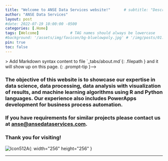 ```yaml
---
title: "Welcome to ANSE Data Services website!"      # subtitle: "Description of R Scripts for data processing."
author: "ANSE Data Services"          
layout: post
#date: 2022-07-19 10:00:00 -0500
categories: [.Home]
tags: [Welcome]              # TAG names should always be lowercase
#background: '/assets/img/favicon/bg-bluelowpoly.jpg' # '/img/posts/01.jpg'  # Background is From other template
pin: true
toc: false
---
```


<!-->> Add Markdown syntax content to file `_tabs/about.md`{: .filepath } and it will show up on this page.
{: .prompt-tip }-->

<!---## Welcome to ANSE Data Services website! -->

### The objective of this website is to showcase our expertise in data science, data processing, data analysis with visualization of results, and machine learning algorithms using R and Python languages. Our experience also includes PowerApps development for business process automation.

### If you have requirements for similar projects please contact us at [anse@ansedataservices.com](mailto:anse@ansedataservices.com).

### Thank you for visiting!

![Icon512A](/images/anse512A.png){: width="256" height="256" }

<!-- ![Parall_woLtrs](/images/Parall_woLtrs.PNG){: width="215" height="215" }   Parall_woLtrs-->

<!--- <div align="right"> </div> -->

<!--- ## WELCOME! #### Brief Description: ![Banner](/assets/img/welcome/Banner03.png) 

![Icon2](/images/anse512A.png){: width="512" height="512" }
![Desktop View4](/images/Banner04.png){: .light .w-75 .shadow .rounded-10 width="512" height="60" }
![Banner](/images/Banner04.PNG){: width="512" height="60" }
![Banner Hidder](){: width="512" height="60" }
![Icon2](/images/anse512A.png){: width="512" height="512" }
![Desktop View4](/images/Banner04.png){: .light .w-75 .shadow .rounded-10 width="512" height="60" }
![Banner]'/images/Banner03.png'
![Desktop View1](/images/20190808/mockup.png){: width="972" height="589" }
![Desktop View5](/images/anse512A.png){: width="972" height="589" }

![Desktop View3](/images/Banner03.png){: width="972" height="589" }
![Desktop View4](/images/Banner03.png){: width="972" height="100" }
![Desktop View3](/images/Banner04.png){: width="972" height="589" }

--->

 
___


